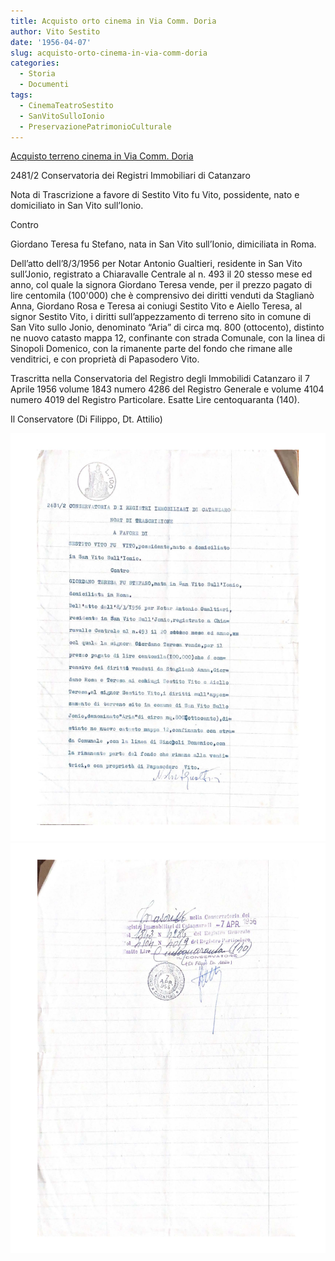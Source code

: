 ```yaml
---
title: Acquisto orto cinema in Via Comm. Doria
author: Vito Sestito
date: '1956-04-07'
slug: acquisto-orto-cinema-in-via-comm-doria
categories:
  - Storia
  - Documenti
tags:
  - CinemaTeatroSestito
  - SanVitoSulloIonio
  - PreservazionePatrimonioCulturale
---
```


[Acquisto terreno cinema in Via Comm. Doria](/1955/12/26/acquisto-terreno-cinema-in-via-comm-doria/)

2481/2 Conservatoria dei Registri Immobiliari di Catanzaro

Nota di Trascrizione a favore di Sestito Vito fu Vito, possidente, nato e domiciliato in San Vito sull’Ionio.

Contro

Giordano Teresa fu Stefano, nata in San Vito sull’Ionio, dimiciliata in Roma.

Dell’atto dell’8/3/1956 per Notar Antonio Gualtieri, residente in San Vito sull’Jonio, registrato a Chiaravalle Centrale al n. 493 il 20 stesso mese ed anno, col quale la signora Giordano Teresa vende, per il prezzo pagato di lire centomila (100'000) che è comprensivo dei diritti venduti da Staglianò Anna, Giordano Rosa e Teresa ai coniugi Sestito Vito e Aiello Teresa, al signor Sestito Vito, i diritti sull’appezzamento di terreno sito in comune di San Vito sullo Jonio, denominato “Aria” di circa mq. 800 (ottocento), distinto ne nuovo catasto mappa 12, confinante con strada Comunale, con la linea di Sinopoli Domenico, con la rimanente parte del fondo che rimane alle venditrici, e con proprietà di Papasodero Vito.

Trascritta nella Conservatoria del Registro degli Immobilidi Catanzaro il 7 Aprile 1956 volume 1843 numero 4286 del Registro Generale e volume 4104 numero 4019 del Registro Particolare. Esatte Lire centoquaranta (140).

Il Conservatore (Di Filippo, Dt. Attilio)

![1956-04-07 Acquisto orto cinema in Via Comm. Doria 1](images/19560407AcquistoOrtoCinema1.jpg)
![1956-04-07 Acquisto orto cinema in Via Comm. Doria 2](images/19560407AcquistoOrtoCinema2.jpg)